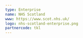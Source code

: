 ```yaml
---
type: Enterprise
name: NHS Scotland
www: https://www.scot.nhs.uk/ 
logo: nhs-scotland-enterprise.png
partnercode: tkl
--- 
```

